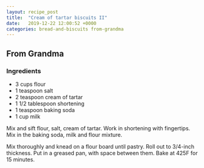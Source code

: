 ```yaml
---
layout: recipe_post
title:  "Cream of tartar biscuits II"
date:   2019-12-22 12:00:52 +0000
categories: bread-and-biscuits from-grandma
---
```


## From Grandma
### Ingredients
* 3 cups flour
* 1 teaspoon salt
* 2 teaspoon cream of tartar
* 1 1/2 tablespoon shortening
* 1 teaspoon baking soda
* 1 cup milk


Mix and sift flour, salt, cream of tartar. Work in shortening with fingertips. Mix in the baking soda, milk and flour mixture.

Mix thoroughly and knead on a flour board until pastry. Roll out to 3/4-inch thickness. Put in a greased pan, with space between them. Bake at 425F for 15 minutes.
